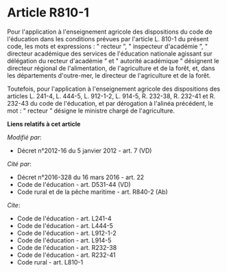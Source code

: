 # Article R810-1

Pour l'application à l'enseignement agricole des dispositions du code de l'éducation dans les conditions prévues par
l'article L. 810-1 du présent code, les mots et expressions : " recteur ”, " inspecteur d'académie ”, "             directeur
académique des services de l'éducation nationale agissant sur délégation du recteur d'académie ” et " autorité académique ”
désignent le directeur régional de l'alimentation, de l'agriculture et de la forêt, et, dans les départements d'outre-mer, le
directeur de l'agriculture et de la forêt. 

Toutefois, pour l'application à l'enseignement agricole des dispositions des articles L. 241-4, L. 444-5, L. 912-1-2, L.
914-5, R. 232-38, R. 232-41 et R. 232-43 du code de l'éducation, et par dérogation à l'alinéa précédent, le mot : " recteur ”
désigne le ministre chargé de l'agriculture.

**Liens relatifs à cet article**

_Modifié par_:

  - Décret n°2012-16 du 5 janvier 2012 - art. 7 (VD)

_Cité par_:

  - Décret n°2016-328 du 16 mars 2016 - art. 22
  - Code de l'éducation - art. D531-44 (VD)
  - Code rural et de la pêche maritime - art. R840-2 (Ab)

_Cite_:

  - Code de l'éducation - art. L241-4
  - Code de l'éducation - art. L444-5
  - Code de l'éducation - art. L912-1-2
  - Code de l'éducation - art. L914-5
  - Code de l'éducation - art. R232-38
  - Code de l'éducation - art. R232-41
  - Code rural - art. L810-1
